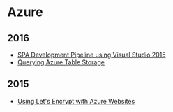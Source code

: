 Azure
=====

2016
----
* [SPA Development Pipeline using Visual Studio 2015](blog/2016/04/spa-development-pipeline-visual-studio-2015.md)
* [Querying Azure Table Storage](blog/2016/02/querying-azure-table-store.md)

2015
----
* [Using Let's Encrypt with Azure Websites](blog/2015/10/lets-encrypt-with-azure-websites.md)
